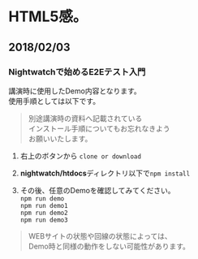 # HTML5感。

## 2018/02/03

### Nightwatchで始めるE2Eテスト入門

講演時に使用したDemo内容となります。  
使用手順としては以下です。  
> 別途講演時の資料へ記載されている  
> インストール手順についてもお忘れなきよう  
> お願いいたします。

1. 右上のボタンから `clone or download`

1. **nightwatch/htdocs**ディレクトリ以下で`npm install`

1. その後、任意のDemoを確認してみてください。  
`npm run demo`  
`npm run demo1`  
`npm run demo2`  
`npm run demo3`

> WEBサイトの状態や回線の状態によっては、  
> Demo時と同様の動作をしない可能性があります。
